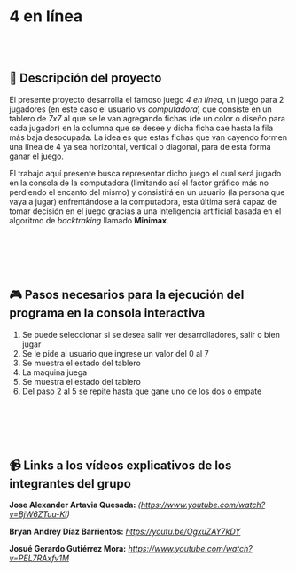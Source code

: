 # 4 en línea

<br><br>

## :notebook: Descripción del proyecto
El presente proyecto desarrolla el famoso juego *4 en línea*, un juego para 2 jugadores (en este caso el usuario vs *computadora*) que consiste en un tablero de *7x7* al que se le van agregando fichas (de un color o diseño para cada jugador) en la columna que se desee y dicha ficha cae hasta la fila más baja desocupada. La idea es que estas fichas que van cayendo formen una línea de 4 ya sea horizontal, vertical o diagonal, para de esta forma ganar el juego.

El trabajo aquí presente busca representar dicho juego el cual será jugado en la consola de la computadora (limitando así el factor gráfico más no perdiendo el encanto del mismo) y consistirá en un usuario (la persona que vaya a jugar) enfrentándose a la computadora, esta última será capaz de tomar decisión en el juego gracias a una inteligencia artificial basada en el algoritmo de *backtraking* llamado **Minimax**.

<br><br><br><br>




## :video_game: Pasos necesarios para la ejecución del programa en la consola interactiva

1. Se puede seleccionar si se desea salir ver desarrolladores, salir o bien jugar
2. Se le pide al usuario que ingrese un valor del 0 al 7
3. Se muestra el estado del tablero
4. La maquina juega
5. Se muestra el estado del tablero
6. Del paso 2 al 5 se repite hasta que gane uno de los dos o empate

<br><br><br><br>





## :video_camera: Links a los vídeos explicativos de los integrantes del grupo
**Jose Alexander Artavia Quesada:** _(https://www.youtube.com/watch?v=BjW6ZTuu-KI)_
<br>

**Bryan Andrey Díaz Barrientos:** _https://youtu.be/OgxuZAY7kDY_
<br> 

**Josué Gerardo Gutiérrez Mora:** _https://www.youtube.com/watch?v=PEL7RAxfv1M_
